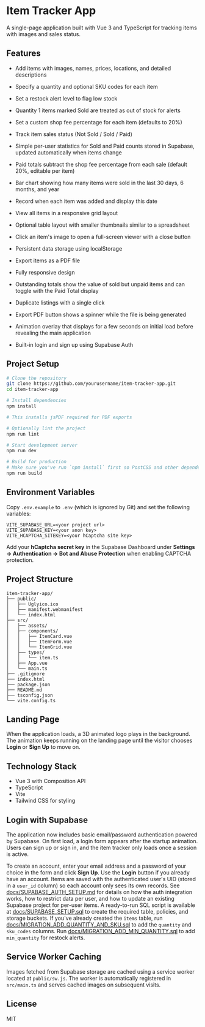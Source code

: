 # Item Tracker App

A single-page application built with Vue 3 and TypeScript for tracking items with images and sales status.

## Features

- Add items with images, names, prices, locations, and detailed descriptions
- Specify a quantity and optional SKU codes for each item
- Set a restock alert level to flag low stock
- Quantity 1 items marked Sold are treated as out of stock for alerts
- Set a custom shop fee percentage for each item (defaults to 20%)
- Track item sales status (Not Sold / Sold / Paid)
- Simple per-user statistics for Sold and Paid counts stored in Supabase, updated automatically when items change
- Paid totals subtract the shop fee percentage from each sale (default 20%, editable per item)
- Bar chart showing how many items were sold in the last 30 days, 6 months, and year
- Record when each item was added and display this date
- View all items in a responsive grid layout
- Optional table layout with smaller thumbnails similar to a spreadsheet
- Click an item's image to open a full-screen viewer with a close button
- Persistent data storage using localStorage
- Export items as a PDF file
- Fully responsive design

- Outstanding totals show the value of sold but unpaid items and can toggle with the Paid Total display

- Duplicate listings with a single click
- Export PDF button shows a spinner while the file is being generated
- Animation overlay that displays for a few seconds on initial load before revealing the main application
- Built-in login and sign up using Supabase Auth

## Project Setup

```bash
# Clone the repository
git clone https://github.com/yourusername/item-tracker-app.git
cd item-tracker-app

# Install dependencies
npm install

# This installs jsPDF required for PDF exports

# Optionally lint the project
npm run lint

# Start development server
npm run dev

# Build for production
# Make sure you've run `npm install` first so PostCSS and other dependencies are available.
npm run build
```

## Environment Variables
Copy `.env.example` to `.env` (which is ignored by Git) and set the following variables:

```
VITE_SUPABASE_URL=<your project url>
VITE_SUPABASE_KEY=<your anon key>
VITE_HCAPTCHA_SITEKEY=<your hCaptcha site key>
```

Add your **hCaptcha secret key** in the Supabase Dashboard under **Settings → Authentication → Bot and Abuse Protection** when enabling CAPTCHA protection.

## Project Structure

```
item-tracker-app/
├── public/
│   ├── Uglyico.ico
│   ├── manifest.webmanifest
│   └── index.html
├── src/
│   ├── assets/
│   ├── components/
│   │   ├── ItemCard.vue
│   │   ├── ItemForm.vue
│   │   └── ItemGrid.vue
│   ├── types/
│   │   └── item.ts
│   ├── App.vue
│   └── main.ts
├── .gitignore
├── index.html
├── package.json
├── README.md
├── tsconfig.json
└── vite.config.ts
```

## Landing Page
When the application loads, a 3D animated logo plays in the background. The animation keeps running on the landing page until the visitor chooses **Login** or **Sign Up** to move on.

## Technology Stack

- Vue 3 with Composition API
- TypeScript
- Vite
- Tailwind CSS for styling

## Login with Supabase

The application now includes basic email/password authentication powered by
Supabase. On first load, a login form appears after the startup animation. Users
can sign up or sign in, and the item tracker only loads once a session is
active.

To create an account, enter your email address and a password of your choice in the form and click **Sign Up**. Use the **Login** button if you already have an account.
 Items are saved with the authenticated user's UID (stored in a
`user_id` column) so each account only sees its own records. See
[docs/SUPABASE_AUTH_SETUP.md](docs/SUPABASE_AUTH_SETUP.md) for details on how
the auth integration works, how to restrict data per user, and how to update an
existing Supabase project for per-user items. A ready-to-run SQL script is
available at [docs/SUPABASE_SETUP.sql](docs/SUPABASE_SETUP.sql) to create the
required table, policies, and storage buckets.
If you've already created the `items` table, run
[docs/MIGRATION_ADD_QUANTITY_AND_SKU.sql](docs/MIGRATION_ADD_QUANTITY_AND_SKU.sql)
to add the `quantity` and `sku_codes` columns.
Run [docs/MIGRATION_ADD_MIN_QUANTITY.sql](docs/MIGRATION_ADD_MIN_QUANTITY.sql) to add `min_quantity` for restock alerts.

## Service Worker Caching

Images fetched from Supabase storage are cached using a service worker located at `public/sw.js`. The worker is automatically registered in `src/main.ts` and serves cached images on subsequent visits.

## License

MIT
